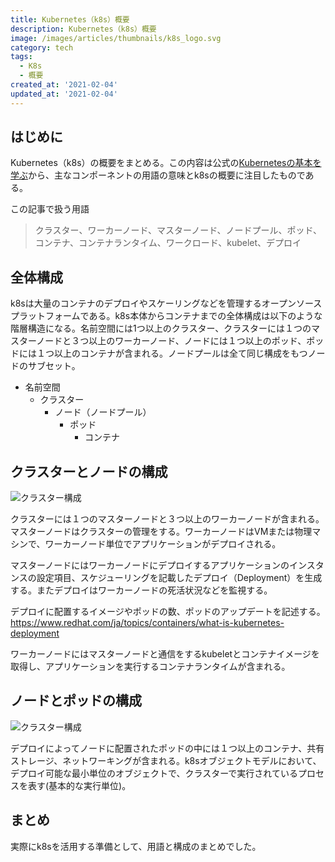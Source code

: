 ```yaml
---
title: Kubernetes（k8s）概要
description: Kubernetes（k8s）概要
image: /images/articles/thumbnails/k8s_logo.svg
category: tech
tags:
  - K8s
  - 概要
created_at: '2021-02-04'
updated_at: '2021-02-04'
---
```


## はじめに

Kubernetes（k8s）の概要をまとめる。この内容は公式の[Kubernetesの基本を学ぶ](https://kubernetes.io/ja/docs/tutorials/kubernetes-basics/)から、主なコンポーネントの用語の意味とk8sの概要に注目したものである。

この記事で扱う用語

>クラスター、ワーカーノード、マスターノード、ノードプール、ポッド、コンテナ、コンテナランタイム、ワークロード、kubelet、デプロイ

## 全体構成

k8sは大量のコンテナのデプロイやスケーリングなどを管理するオープンソースプラットフォームである。k8s本体からコンテナまでの全体構成は以下のような階層構造になる。名前空間には1つ以上のクラスター、クラスターには１つのマスターノードと３つ以上のワーカーノード、ノードには１つ以上のポッド、ポッドには１つ以上のコンテナが含まれる。ノードプールは全て同じ構成をもつノードのサブセット。

- 名前空間
  - クラスター
    - ノード（ノードプール）
      - ポッド
        - コンテナ

## クラスターとノードの構成


<!-- ２の画像でいいかな -->
![クラスター構成](/images/articles/article/k8s_1.svg "クラスター構成") 


クラスターには１つのマスターノードと３つ以上のワーカーノードが含まれる。マスターノードはクラスターの管理をする。ワーカーノードはVMまたは物理マシンで、ワーカーノード単位でアプリケーションがデプロイされる。

マスターノードにはワーカーノードにデプロイするアプリケーションのインスタンスの設定項目、スケジューリングを記載したデプロイ（Deployment）を生成する。またデプロイはワーカーノードの死活状況などを監視する。

デプロイに配置するイメージやポッドの数、ポッドのアップデートを記述する。
https://www.redhat.com/ja/topics/containers/what-is-kubernetes-deployment


ワーカーノードにはマスターノードと通信をするkubeletとコンテナイメージを取得し、アプリケーションを実行するコンテナランタイムが含まれる。


## ノードとポッドの構成

![クラスター構成](/images/articles/article/k8s_2.svg "ノード構成") 

デプロイによってノードに配置されたポッドの中には１つ以上のコンテナ、共有ストレージ、ネットワーキングが含まれる。k8sオブジェクトモデルにおいて、デプロイ可能な最小単位のオブジェクトで、クラスターで実行されているプロセスを表す(基本的な実行単位)。


## まとめ

実際にk8sを活用する準備として、用語と構成のまとめでした。

<!--
-->